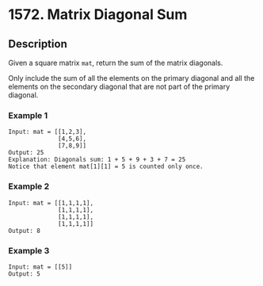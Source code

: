 # 1572. Matrix Diagonal Sum

## Description
Given a square matrix `mat`, return the sum of the matrix diagonals.

Only include the sum of all the elements on the primary diagonal and all the elements on the secondary diagonal that are not part of the primary diagonal.

### Example 1

```
Input: mat = [[1,2,3],
              [4,5,6],
              [7,8,9]]
Output: 25
Explanation: Diagonals sum: 1 + 5 + 9 + 3 + 7 = 25
Notice that element mat[1][1] = 5 is counted only once.
```
### Example 2
```
Input: mat = [[1,1,1,1],
              [1,1,1,1],
              [1,1,1,1],
              [1,1,1,1]]
Output: 8
```
### Example 3
```
Input: mat = [[5]]
Output: 5
```